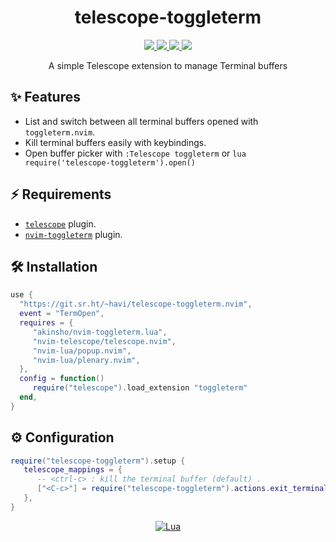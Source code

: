 <h1 align="center">telescope-toggleterm</h1>
<div align="center"><p>
    <a href="https://github.com/da-moon/telescope-toggleterm.nvim/pulse">
      <img src="https://img.shields.io/github/last-commit/da-moon/telescope-toggleterm.nvim?color=%4dc71f&label=Last%20Commit&logo=github&style=flat-square"/>
    </a>
    <a href="https://github.com/da-moon/telescope-toggleterm.nvim/blob/main/LICENSE">
      <img src="https://img.shields.io/github/license/da-moon/telescope-toggleterm.nvim?label=License&logo=MIT&style=flat-square"/>
    </a>
    <a href="https://builds.sr.ht/~havi/telescope-toggleterm.nvim/commits/.build.yml?">
      <img src="https://builds.sr.ht/~havi/telescope-toggleterm.nvim/commits/.build.yml.svg"/>
    </a>
    <a href="https://neovim.io/">
      <img src="https://img.shields.io/badge/Neovim-0.6+-blueviolet.svg?style=flat-square&logo=Neovim&logoColor=white"/>
    </a>
</p>
</div>

<p align="center">
A simple Telescope extension to manage Terminal buffers
</p>

## ✨ Features

- List and switch between all terminal buffers opened with `toggleterm.nvim`.
- Kill terminal buffers easily with keybindings.
- Open buffer picker with `:Telescope toggleterm`
or `lua require('telescope-toggleterm').open()`

## ⚡ Requirements

- [`telescope`](https://github.com/nvim-telescope/telescope.nvim) plugin.
- [`nvim-toggleterm`](https://github.com/akinsho/nvim-toggleterm.lua) plugin.

## 🛠️ Installation

```lua
use {
  "https://git.sr.ht/~havi/telescope-toggleterm.nvim",
  event = "TermOpen",
  requires = {
     "akinsho/nvim-toggleterm.lua",
     "nvim-telescope/telescope.nvim",
     "nvim-lua/popup.nvim",
     "nvim-lua/plenary.nvim",
  },
  config = function()
     require("telescope").load_extension "toggleterm"
  end,
}
```

## ⚙️ Configuration

```lua
require("telescope-toggleterm").setup {
   telescope_mappings = {
      -- <ctrl-c> : kill the terminal buffer (default) .
      ["<C-c>"] = require("telescope-toggleterm").actions.exit_terminal,
   },
}
```

<div align="center" id="madewithlua">

[![Lua](https://img.shields.io/badge/Made%20with%20Lua-blue.svg?style=for-the-badge&logo=lua)](https://lua.org)

</div>
